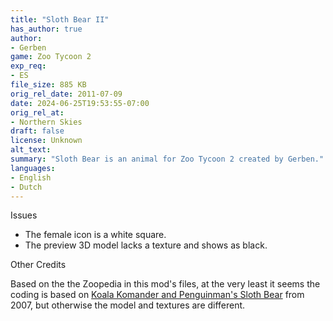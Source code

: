 ```yaml
---
title: "Sloth Bear II"
has_author: true
author: 
- Gerben
game: Zoo Tycoon 2
exp_req: 
- ES
file_size: 885 KB
orig_rel_date: 2011-07-09
date: 2024-06-25T19:53:55-07:00
orig_rel_at: 
- Northern Skies
draft: false
license: Unknown
alt_text: 
summary: "Sloth Bear is an animal for Zoo Tycoon 2 created by Gerben."
languages:
- English
- Dutch
---
```



Issues


- The female icon is a white square.
- The preview 3D model lacks a texture and shows as black.


Other Credits


Based on the the Zoopedia in this mod's files, at the very least it seems the coding is based on [Koala Komander and Penguinman's Sloth Bear](https://www.zooberry.org/mods/zt2/animals/living/sloth-bear/) from 2007, but otherwise the model and textures are different.
